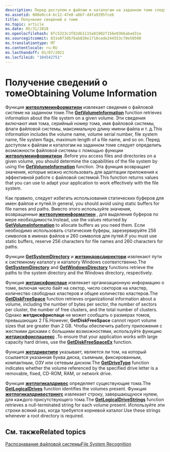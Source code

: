 ```yaml
---
description: Перед доступом к файлам и каталогам на заданном томе следует определить возможности файловой системы с помощью функции Жетволумеинформатион.
ms.assetid: 008e0cc4-bc12-47e8-a8b7-d4fa9395fceb
title: Получение сведений о томе
ms.topic: article
ms.date: 05/31/2018
ms.openlocfilehash: 8fc5323c3f82db1115a81902f156e9366abad31e
ms.sourcegitcommit: 831e8f3db78ab820e1710cede244553c70e50500
ms.translationtype: MT
ms.contentlocale: ru-RU
ms.lasthandoff: 01/07/2021
ms.locfileid: "104542751"
---
```

# <a name="obtaining-volume-information"></a><span data-ttu-id="b1df2-103">Получение сведений о томе</span><span class="sxs-lookup"><span data-stu-id="b1df2-103">Obtaining Volume Information</span></span>

<span data-ttu-id="b1df2-104">Функция [**жетволумеинформатион**](/windows/desktop/api/FileAPI/nf-fileapi-getvolumeinformationa) извлекает сведения о файловой системе на заданном томе.</span><span class="sxs-lookup"><span data-stu-id="b1df2-104">The [**GetVolumeInformation**](/windows/desktop/api/FileAPI/nf-fileapi-getvolumeinformationa) function retrieves information about the file system on a given volume.</span></span> <span data-ttu-id="b1df2-105">Эти сведения включают имя тома, серийный номер тома, имя файловой системы, флаги файловой системы, максимальную длину имени файла и т. д.</span><span class="sxs-lookup"><span data-stu-id="b1df2-105">This information includes the volume name, volume serial number, file system name, file system flags, maximum length of a file name, and so on.</span></span> <span data-ttu-id="b1df2-106">Перед доступом к файлам и каталогам на заданном томе следует определить возможности файловой системы с помощью функции [**жетволумеинформатион**](/windows/desktop/api/FileAPI/nf-fileapi-getvolumeinformationa) .</span><span class="sxs-lookup"><span data-stu-id="b1df2-106">Before you access files and directories on a given volume, you should determine the capabilities of the file system by using the [**GetVolumeInformation**](/windows/desktop/api/FileAPI/nf-fileapi-getvolumeinformationa) function.</span></span> <span data-ttu-id="b1df2-107">Эта функция возвращает значения, которые можно использовать для адаптации приложения к эффективной работе с файловой системой.</span><span class="sxs-lookup"><span data-stu-id="b1df2-107">This function returns values that you can use to adapt your application to work effectively with the file system.</span></span>

<span data-ttu-id="b1df2-108">Как правило, следует избегать использования статических буферов для имен файлов и путей.</span><span class="sxs-lookup"><span data-stu-id="b1df2-108">In general, you should avoid using static buffers for file names and paths.</span></span> <span data-ttu-id="b1df2-109">Вместо этого используйте значения, возвращенные [**жетволумеинформатион**](/windows/desktop/api/FileAPI/nf-fileapi-getvolumeinformationa) , для выделения буферов по мере необходимости.</span><span class="sxs-lookup"><span data-stu-id="b1df2-109">Instead, use the values returned by [**GetVolumeInformation**](/windows/desktop/api/FileAPI/nf-fileapi-getvolumeinformationa) to allocate buffers as you need them.</span></span> <span data-ttu-id="b1df2-110">Если необходимо использовать статические буферы, зарезервируйте 256 символов в именах файлов и 260 символов для путей.</span><span class="sxs-lookup"><span data-stu-id="b1df2-110">If you must use static buffers, reserve 256 characters for file names and 260 characters for paths.</span></span>

<span data-ttu-id="b1df2-111">Функции [**GetSystemDirectory**](/windows/desktop/api/sysinfoapi/nf-sysinfoapi-getsystemdirectorya) и [**жетвиндовсдиректори**](/windows/desktop/api/sysinfoapi/nf-sysinfoapi-getwindowsdirectorya) извлекают пути к системному каталогу и каталогу Windows соответственно.</span><span class="sxs-lookup"><span data-stu-id="b1df2-111">The [**GetSystemDirectory**](/windows/desktop/api/sysinfoapi/nf-sysinfoapi-getsystemdirectorya) and [**GetWindowsDirectory**](/windows/desktop/api/sysinfoapi/nf-sysinfoapi-getwindowsdirectorya) functions retrieve the paths to the system directory and the Windows directory, respectively.</span></span>

<span data-ttu-id="b1df2-112">Функция [**жетдискфриспаце**](/windows/desktop/api/FileAPI/nf-fileapi-getdiskfreespacea) извлекает организационную информацию о томе, включая число байт на сектор, число секторов на кластер, количество свободных кластеров и общее количество кластеров.</span><span class="sxs-lookup"><span data-stu-id="b1df2-112">The [**GetDiskFreeSpace**](/windows/desktop/api/FileAPI/nf-fileapi-getdiskfreespacea) function retrieves organizational information about a volume, including the number of bytes per sector, the number of sectors per cluster, the number of free clusters, and the total number of clusters.</span></span> <span data-ttu-id="b1df2-113">Однако **жетдискфриспаце** не может сообщать о размерах томов, превышающих 2 ГБ.</span><span class="sxs-lookup"><span data-stu-id="b1df2-113">However, **GetDiskFreeSpace** cannot report volume sizes that are greater than 2 GB.</span></span> <span data-ttu-id="b1df2-114">Чтобы обеспечить работу приложения с жесткими дисками с большими возможностями, используйте функцию [**жетдискфриспацеекс**](/windows/desktop/api/FileAPI/nf-fileapi-getdiskfreespaceexa) .</span><span class="sxs-lookup"><span data-stu-id="b1df2-114">To ensure that your application works with large capacity hard drives, use the [**GetDiskFreeSpaceEx**](/windows/desktop/api/FileAPI/nf-fileapi-getdiskfreespaceexa) function.</span></span>

<span data-ttu-id="b1df2-115">Функция [**жетдриветипе**](/windows/desktop/api/FileAPI/nf-fileapi-getdrivetypea) указывает, является ли том, на который ссылается указанная буква диска, съемным, фиксированным, компактным, ОЗУ или сетевым диском.</span><span class="sxs-lookup"><span data-stu-id="b1df2-115">The [**GetDriveType**](/windows/desktop/api/FileAPI/nf-fileapi-getdrivetypea) function indicates whether the volume referenced by the specified drive letter is a removable, fixed, CD-ROM, RAM, or network drive.</span></span>

<span data-ttu-id="b1df2-116">Функция [**жетлогикалдривес**](/windows/desktop/api/FileAPI/nf-fileapi-getlogicaldrives) определяет существующие тома.</span><span class="sxs-lookup"><span data-stu-id="b1df2-116">The [**GetLogicalDrives**](/windows/desktop/api/FileAPI/nf-fileapi-getlogicaldrives) function identifies the volumes present.</span></span> <span data-ttu-id="b1df2-117">Функция [**жетлогикалдривестрингс**](/windows/desktop/api/FileAPI/nf-fileapi-getlogicaldrivestringsw) извлекает строку, завершающуюся нулем, для каждого присутствующего тома.</span><span class="sxs-lookup"><span data-stu-id="b1df2-117">The [**GetLogicalDriveStrings**](/windows/desktop/api/FileAPI/nf-fileapi-getlogicaldrivestringsw) function retrieves a null-terminated string for each volume present.</span></span> <span data-ttu-id="b1df2-118">Используйте эти строки всякий раз, когда требуется корневой каталог.</span><span class="sxs-lookup"><span data-stu-id="b1df2-118">Use these strings whenever a root directory is required.</span></span>

## <a name="related-topics"></a><span data-ttu-id="b1df2-119">См. также</span><span class="sxs-lookup"><span data-stu-id="b1df2-119">Related topics</span></span>

<dl> <dt>

[<span data-ttu-id="b1df2-120">Распознавание файловой системы</span><span class="sxs-lookup"><span data-stu-id="b1df2-120">File System Recognition</span></span>](file-system-recognition.md)
</dt> </dl>

 

 
